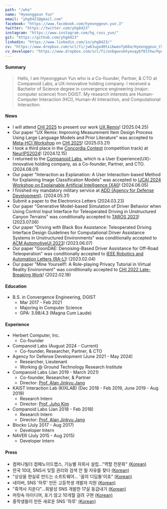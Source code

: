 ```yaml
---
path: "/who"
name: "Hyeonggeun Yun"
email: "yhg8423@gmail.com"
facebook: "https://www.facebook.com/hyeonggeun.yun.3"
twitter: "https://twitter.com/yhg8423"
instagram: "https://www.instagram.com/hg_russ_yun/"
git: "https://github.com/yhg8423"
linkedin: "https://www.linkedin.com/in/yhg8423/"
cv: "https://www.dropbox.com/scl/fi/jw63ugod0txibweofp60a/Hyeonggeun_CV_short_version.pdf?rlkey=9h7mdesnb1nr2tb5xx09uepnc&dl=0"
cv_developer: "https://www.dropbox.com/scl/fi/onbgwvxkhyeuqybf81thw/Hyeonggeun_CV-SW-_240327.pdf?rlkey=wq7jk4wovf8t5ycpgav3hi7he&dl=0"
---
```


#### Summary
> Hello, I am Hyeonggeun Yun who is a Co-founder, Partner, & CTO at Companoid Labs, a UX-innovative holding company. I received a Bachelor of Science degree in convergence engineering (major: computer science) from DGIST.
My research interests are Human-Computer Interaction (HCI), Human-AI Interaction, and Computational Interaction.
<!-- Especially, I want to study a society where humans and computers live together. -->


#### News
- I will attend [CHI 2025](https://chi2025.acm.org/) to present our work [UX Remix](https://arxiv.org/abs/2504.09169)! (2025.04.25) 
- Our paper "UX Remix: Improving Measurement Item Design Process Using Large Language Models and Prior Literature" was accepted to [Meta-HCI Workshop](https://meta-hci.github.io/) on [CHI 2025](https://chi2025.acm.org/)! (2025.03.21)
- I took a third place in the [Concordia Contest](https://www.cooperativeai.com/contests/concordia-2024) (competition track) at [NeurIPS2024](https://neurips.cc/Conferences/2024)! (2024.12.15)
- I returned to the [Companoid Labs](http://companoid.io/), which is a User Experience(UX)-innovative holding company, as a Co-founder, Partner, and CTO. (2024.08.01)
- Our paper "Interaction as Explanation: A User Interaction-based Method for Explaining Image Classification Models" was accepted to [IJCAI 2024 Workshop on Explainable Artificial Intelligence (XAI)](https://sites.google.com/view/xai2024/)! (2024.06.05)
- I finished my mandatory military service at [ADD (Agency for Defense Development)](http://www.add.re.kr). (2024.05.31)
- Submit a paper to the Electronics Letters (2024.03.23)
- Our paper "Generative Model-based Simulation of Driver Behavior when Using Control Input Interface for Teleoperated Driving in Unstructured Canyon Terrains" was conditionally accepted to [TAROS 2023](https://taros-conference.org/)! (2023.07.06)
- Our paper "Driving with Black Box Assistance: Teleoperated Driving Interface Design Guidelines for Computational Driver Assistance Systems in Unstructured Environments" was conditionally accepted to [ACM AutomotiveUI 2023](https://www.auto-ui.org/23/)! (2023.06.07)
- Our paper "GoonDAE: Denoising-Based Driver Assistance for Off-Road Teleoperation" was conditionally accepted to [IEEE Robotics and Automation Letters (RA-L)](https://www.ieee-ras.org/publications/ra-l)! (2023.02.04)
- Our paper "Mine Yourself!: A Role-playing Privacy Tutorial in Virtual Reality Environment" was conditionally accepted to [CHI 2022 Late-Breaking Work](https://chi2022.acm.org/)! (2022.02.18)
<!--
- I started my research career at [ADD (Agency for Defense Development)](http://www.add.re.kr) for my mandatory military service. (2021.06.01)
- I received B.S degree (magna cum laude) in convergence engineering (major: computer science) from DGIST! (2021.02.17)
- Our UGRP (Undergraduate Group Research Program) won an excellent prize (2nd place)! (2021.02.03)
- I joined [Companoid Labs](http://companoid.io/), which is a User Experience (UX) Research-based Company builder, as Co-founder, Researcher and Partner. (2020.12.11)
- Our poster paper "Chatbot with Touch and Graphics: An Interaction of Users for Emotional Expression and Turn-taking" was also conditionally accepted to [CUI 2020 Posters & Demos](https://cui2020.com/posters-demos/)! (2020.05.15)
- Our position paper "Chatbot with Touch and Graphics: An Interaction of Users for Emotional Expression and Turn-taking" was accepted to [CUI@CHI workshop](http://www.speechinteraction.org/CHI2020/) at [CHI 2020](https://chi2020.acm.org/)! (2020.02.26)
- Our UGRP (Undergraduate Group Research Program) won an encouragement prize! (2020.01.16)
- Summer internship at [KIXLAB (KAIST Interaction Lab)](https://www.kixlab.org/) (2019.06.27)
- Our Work-in-Progress paper "Supporting Instruction of Formulaic Sequences Using Videos at Scale" was accepted to [L@S 2019](https://learningatscale.acm.org/)! (2019.05.02)
- Winter internship at [KIXLAB (KAIST Interaction Lab)](https://www.kixlab.org/) (2018.12.26)
- Taking a Summer Session at UC Berkeley (2018.06.18)
- Winter internship at [Companoid Labs](http://companoid.io/) (2018.01.02)
-->

#### Education
- B.S. in Convergence Engineering, DGIST
    - Mar 2017 - Feb 2021
    - Majoring in Computer Science
    - GPA: 3.98/4.3 (Magna Cum Laude)


#### Experience
- Herbert Computer, Inc.
    - Co-founder
- Companoid Labs (August 2024 - Current)
    - Co-founder, Researcher, Partner, & CTO
- Agency for Defense Development (June 2021 - May 2024)
    - Researcher, Lieutenant
    - Working @ Ground Technology Research Institute
- Companoid Labs (Jan 2019 - March 2021)
    - Co-founder, Researcher, & Partner
    - Director: [Prof. Alan Jinkyu Jang](http://alanjang.com/)
- KAIST Interaction Lab (KIXLAB) (Dec 2018 - Feb 2019, June 2019 - Aug 2019)
    - Research Intern
    - Director: [Prof. Juho Kim](http://juhokim.com/)
- Companoid Labs (Jan 2018 - Feb 2018)
    - Research Intern
    - Director: [Prof. Alan Jinkyu Jang](http://alanjang.com/)
- Blocko (July 2017 - Aug 2017)
    - Developer Intern
- NAVER (July 2015 - Aug 2015)
    - Developer Intern


#### Press
- 컴퍼니빌더 컴패노이드랩스, 기능별 자회사 설립…"역할 전문화" [(Korean)](https://n.news.naver.com/mnews/article/008/0005087093?sid=101)
- 한국 10대, SNS서 잊힐 권리와 검색 안 될 자유를 찾다 [(Korean)](http://news.naver.com/main/read.nhn?mode=LSD&mid=sec&sid1=103&oid=469&aid=0000064052)
- "상상을 현실로 만드는 소프트웨어... '꿈의 디딤돌'이죠" [(Korean)](https://news.chosun.com/site/data/html_dir/2015/03/29/2015032901897.html)
- 네이버, SNS '하루' 만든 고등학생 개발자 지원 [(Korean)](http://news.naver.com/main/read.nhn?mode=LSD&mid=sec&sid1=105&oid=001&aid=0006956623)
- "흑역사 지운다"…휘발성 SNS 개발한 17살 동갑내기 [(Korean)](http://www.newsis.com/ar_detail/view.html?ar_id=NISX20140704_0013026943&cID=10201&pID=10200)
- 머릿속 아이디어, 포기 않고 10개월 걸려 구현 [(Korean)](http://www.hani.co.kr/arti/society/schooling/627624.html)
- 중학생들이 만든 새로운 SNS '하루' [(Korean)](http://www.ohmynews.com/NWS_Web/View/at_pg.aspx?CNTN_CD=A0001958424)
